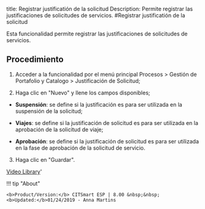title: Registrar justificatión de la solicitud
Description: Permite registrar las justificaciones de solicitudes de servicios.
#Registrar justificatión de la solicitud

Esta funcionalidad permite registrar las justificaciones de solicitudes de
servicios.

Procedimiento
----------

1.  Acceder a la funcionalidad por el menú principal Procesos \> Gestión de
    Portafolio y Catalogo \> Justificación de Solicitud;

2.  Haga clic en "Nuevo" y llene los campos disponibles;

  -   **Suspensión**: se define si la justificación es para ser utilizada en la
      suspensión de la solicitud;

  -   **Viajes**: se define si la justificación de solicitud es para ser utilizada
      en la aprobación de la solicitud de viaje;

  -   **Aprobación**: se define si la justificación de solicitud es para ser
      utilizada en la fase de aprobación de la solicitud de servicio.

3.  Haga clic en "Guardar".



<i class='fa fa-youtube-play  fa-2x' style='color:#97ce17;vertical-align: middle;'> </i> [Video Library](https://www.youtube.com/playlist?list=PLB5qK2uzf2ROUXdrTeH-_n6tXmG4oPtoz)'

!!! tip "About"

    <b>Product/Version:</b> CITSmart ESP | 8.00 &nbsp;&nbsp;
    <b>Updated:</b>01/24/2019 - Anna Martins
